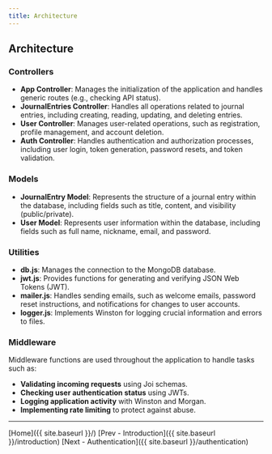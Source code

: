 ```yaml
---
title: Architecture
---
```


## Architecture

### Controllers

- **App Controller**: Manages the initialization of the application and handles generic routes (e.g., checking API status).
- **JournalEntries Controller**: Handles all operations related to journal entries, including creating, reading, updating, and deleting entries.
- **User Controller**: Manages user-related operations, such as registration, profile management, and account deletion.
- **Auth Controller**: Handles authentication and authorization processes, including user login, token generation, password resets, and token validation.

### Models

- **JournalEntry Model**: Represents the structure of a journal entry within the database, including fields such as title, content, and visibility (public/private).
- **User Model**: Represents user information within the database, including fields such as full name, nickname, email, and password.

### Utilities

- **db.js**: Manages the connection to the MongoDB database.
- **jwt.js**: Provides functions for generating and verifying JSON Web Tokens (JWT).
- **mailer.js**: Handles sending emails, such as welcome emails, password reset instructions, and notifications for changes to user accounts.
- **logger.js**: Implements Winston for logging crucial information and errors to files.

### Middleware

Middleware functions are used throughout the application to handle tasks such as:
- **Validating incoming requests** using Joi schemas.
- **Checking user authentication status** using JWTs.
- **Logging application activity** with Winston and Morgan.
- **Implementing rate limiting** to protect against abuse.

---
[Home]({{ site.baseurl }}/)  [Prev - Introduction]({{ site.baseurl }}/introduction)  [Next - Authentication]({{ site.baseurl }}/authentication)